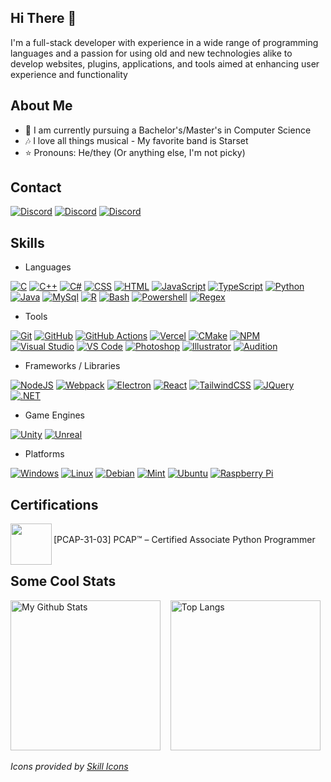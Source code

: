 ## Hi There 👋
I'm a full-stack developer with experience in a wide range of programming languages
and a passion for using old and new technologies alike to develop websites, plugins,
applications, and tools aimed at enhancing user experience and functionality

## About Me
- 📓 I am currently pursuing a Bachelor's/Master's in Computer Science
- 🎶 I love all things musical - My favorite band is Starset
- ⭐ Pronouns: He/they (Or anything else, I'm not picky)

## Contact
[![Discord](https://skillicons.dev/icons?i=gmail)](https://mailhide.io/e/kHCbTHeA)
[![Discord](https://skillicons.dev/icons?i=linkedin)](https://www.linkedin.com/in/benjaminjpryor)
[![Discord](https://skillicons.dev/icons?i=discord)](https://discord.com/users/563652755814875146/)

## Skills

* Languages

[![C](https://skillicons.dev/icons?i=c)](https://wikipedia.org/wiki/C_(programming_language))
[![C++](https://skillicons.dev/icons?i=cpp)](https://wikipedia.org/wiki/C%2B%2B)
[![C#](https://skillicons.dev/icons?i=cs)](https://dotnet.microsoft.com/languages/csharp)
[![CSS](https://skillicons.dev/icons?i=css)](https://developer.mozilla.org/docs/Web/CSS)
[![HTML](https://skillicons.dev/icons?i=html)](https://developer.mozilla.org/docs/Web/HTML)
[![JavaScript](https://skillicons.dev/icons?i=js)](https://developer.mozilla.org/docs/Web/JavaScript)
[![TypeScript](https://skillicons.dev/icons?i=ts)](https://www.typescriptlang.org/)
[![Python](https://skillicons.dev/icons?i=py)](https://www.python.org/)
[![Java](https://skillicons.dev/icons?i=java)](https://adoptium.net/)
[![MySql](https://skillicons.dev/icons?i=mysql)](https://www.mysql.com/)
[![R](https://skillicons.dev/icons?i=r)](https://www.r-project.org/)
[![Bash](https://skillicons.dev/icons?i=bash)](https://www.gnu.org/software/bash/)
[![Powershell](https://skillicons.dev/icons?i=powershell)](https://learn.microsoft.com/powershell/)
[![Regex](https://skillicons.dev/icons?i=regex)](https://wikipedia.org/wiki/Regular_expression)

* Tools

[![Git](https://skillicons.dev/icons?i=git)](https://git-scm.com/)
[![GitHub](https://skillicons.dev/icons?i=github)](https://github.com/)
[![GitHub Actions](https://skillicons.dev/icons?i=githubactions)](https://github.com/features/actions)
[![Vercel](https://skillicons.dev/icons?i=vercel)](https://vercel.com/)
[![CMake](https://skillicons.dev/icons?i=cmake)](https://cmake.org/)
[![NPM](https://skillicons.dev/icons?i=npm)](https://www.npmjs.com/)
[![Visual Studio](https://skillicons.dev/icons?i=visualstudio)](https://visualstudio.microsoft.com/)
[![VS Code](https://skillicons.dev/icons?i=vscode)](https://code.visualstudio.com/)
[![Photoshop](https://skillicons.dev/icons?i=ps)](https://www.adobe.com/products/photoshop.html)
[![Illustrator](https://skillicons.dev/icons?i=ai)](https://www.adobe.com/products/illustrator.html)
[![Audition](https://skillicons.dev/icons?i=au)](https://www.adobe.com/products/audition.html)

* Frameworks / Libraries

[![NodeJS](https://skillicons.dev/icons?i=nodejs)](https://nodejs.org)
[![Webpack](https://skillicons.dev/icons?i=webpack)](https://webpack.js.org/)
[![Electron](https://skillicons.dev/icons?i=electron)](https://www.electronjs.org/)
[![React](https://skillicons.dev/icons?i=react)](https://react.dev/)
[![TailwindCSS](https://skillicons.dev/icons?i=tailwind)](https://tailwindcss.com/)
[![JQuery](https://skillicons.dev/icons?i=jquery)](https://jquery.com/)
[![.NET](https://skillicons.dev/icons?i=dotnet)](https://dotnet.microsoft.com/)

* Game Engines

[![Unity](https://skillicons.dev/icons?i=unity)](https://unity.com/)
[![Unreal](https://skillicons.dev/icons?i=unreal)](https://www.unrealengine.com/)

* Platforms

[![Windows](https://skillicons.dev/icons?i=windows)](https://www.microsoft.com/windows)
[![Linux](https://skillicons.dev/icons?i=linux)](https://kernel.org/)
[![Debian](https://skillicons.dev/icons?i=debian)](https://www.debian.org/)
[![Mint](https://skillicons.dev/icons?i=mint)](https://www.linuxmint.com/)
[![Ubuntu](https://skillicons.dev/icons?i=ubuntu)](https://ubuntu.com/)
[![Raspberry Pi](https://skillicons.dev/icons?i=raspberrypi)](https://www.raspberrypi.com/)

## Certifications
[<img width="66" src="https://images.credly.com/size/340x340/images/4e248e82-9e87-4a63-9263-250fafe5fb1f/image.png" align="left" />](https://www.credly.com/badges/b8705b41-adac-412b-8680-83e3ffaaf995/public_url)
<br />
[PCAP-31-03] PCAP™ – Certified Associate Python Programmer
<br /><br />

## Some Cool Stats
<p align="left">
  <a href="https://github-readme-stats-gilt-two-75.vercel.app/api?username=programmer2514&theme=transparent&hide_rank=true&custom_title=GitHub+Stats&show_icons=true&show=prs_merged"><img src="https://github-readme-stats-ce3f-programmer2514s-projects.vercel.app/api?username=programmer2514&theme=transparent&hide_rank=true&custom_title=GitHub+Stats&show_icons=true&show=prs_merged&v=1" alt="My Github Stats" height="240"/></a>
  &nbsp;&nbsp;
  <a href="https://github-readme-stats-gilt-two-75.vercel.app/api/top-langs/?username=programmer2514&langs_count=10&theme=transparent&layout=compact"><img src="https://github-readme-stats-ce3f-programmer2514s-projects.vercel.app/api/top-langs/?username=programmer2514&langs_count=10&theme=transparent&layout=compact&v=1" alt="Top Langs" height="240"/></a>
</p>

*Icons provided by [Skill Icons](https://skillicons.dev/)*
